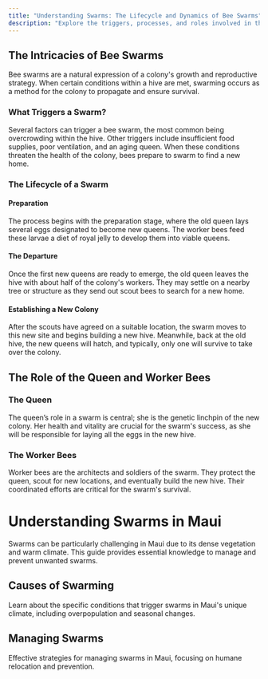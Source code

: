 ```yaml
---
title: "Understanding Swarms: The Lifecycle and Dynamics of Bee Swarms"
description: "Explore the triggers, processes, and roles involved in the fascinating natural phenomenon of bee swarming."
---
```


## The Intricacies of Bee Swarms

Bee swarms are a natural expression of a colony's growth and reproductive strategy. When certain conditions within a hive are met, swarming occurs as a method for the colony to propagate and ensure survival.

### What Triggers a Swarm?

Several factors can trigger a bee swarm, the most common being overcrowding within the hive. Other triggers include insufficient food supplies, poor ventilation, and an aging queen. When these conditions threaten the health of the colony, bees prepare to swarm to find a new home.

### The Lifecycle of a Swarm

#### Preparation

The process begins with the preparation stage, where the old queen lays several eggs designated to become new queens. The worker bees feed these larvae a diet of royal jelly to develop them into viable queens.

#### The Departure

Once the first new queens are ready to emerge, the old queen leaves the hive with about half of the colony's workers. They may settle on a nearby tree or structure as they send out scout bees to search for a new home.

#### Establishing a New Colony

After the scouts have agreed on a suitable location, the swarm moves to this new site and begins building a new hive. Meanwhile, back at the old hive, the new queens will hatch, and typically, only one will survive to take over the colony.

## The Role of the Queen and Worker Bees

### The Queen

The queen’s role in a swarm is central; she is the genetic linchpin of the new colony. Her health and vitality are crucial for the swarm's success, as she will be responsible for laying all the eggs in the new hive.

### The Worker Bees

Worker bees are the architects and soldiers of the swarm. They protect the queen, scout for new locations, and eventually build the new hive. Their coordinated efforts are critical for the swarm's survival.

# Understanding Swarms in Maui

Swarms can be particularly challenging in Maui due to its dense vegetation and warm climate. This guide provides essential knowledge to manage and prevent unwanted swarms.

## Causes of Swarming

Learn about the specific conditions that trigger swarms in Maui's unique climate, including overpopulation and seasonal changes.

## Managing Swarms

Effective strategies for managing swarms in Maui, focusing on humane relocation and prevention.

<!-- ## Further reading -->

<!-- - [Discover more about swarms](https://www.example.com) -->
